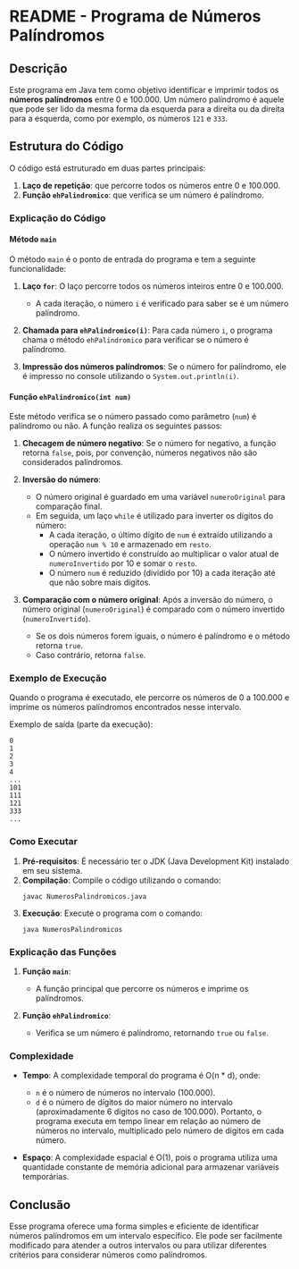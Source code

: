 # README - Programa de Números Palíndromos

## Descrição

Este programa em Java tem como objetivo identificar e imprimir todos os **números palíndromos** entre 0 e 100.000. Um número palíndromo é aquele que pode ser lido da mesma forma da esquerda para a direita ou da direita para a esquerda, como por exemplo, os números `121` e `333`.

## Estrutura do Código

O código está estruturado em duas partes principais:
1. **Laço de repetição**: que percorre todos os números entre 0 e 100.000.
2. **Função `ehPalindromico`**: que verifica se um número é palíndromo.

### Explicação do Código

#### Método `main`

O método `main` é o ponto de entrada do programa e tem a seguinte funcionalidade:
1. **Laço `for`**: O laço percorre todos os números inteiros entre 0 e 100.000.
   - A cada iteração, o número `i` é verificado para saber se é um número palíndromo.

2. **Chamada para `ehPalindromico(i)`**: Para cada número `i`, o programa chama o método `ehPalindromico` para verificar se o número é palíndromo.

3. **Impressão dos números palíndromos**: Se o número for palíndromo, ele é impresso no console utilizando o `System.out.println(i)`.

#### Função `ehPalindromico(int num)`

Este método verifica se o número passado como parâmetro (`num`) é palíndromo ou não. A função realiza os seguintes passos:

1. **Checagem de número negativo**: Se o número for negativo, a função retorna `false`, pois, por convenção, números negativos não são considerados palíndromos.

2. **Inversão do número**:
   - O número original é guardado em uma variável `numeroOriginal` para comparação final.
   - Em seguida, um laço `while` é utilizado para inverter os dígitos do número:
     - A cada iteração, o último dígito de `num` é extraído utilizando a operação `num % 10` e armazenado em `resto`.
     - O número invertido é construído ao multiplicar o valor atual de `numeroInvertido` por 10 e somar o `resto`.
     - O número `num` é reduzido (dividido por 10) a cada iteração até que não sobre mais dígitos.

3. **Comparação com o número original**: Após a inversão do número, o número original (`numeroOriginal`) é comparado com o número invertido (`numeroInvertido`).
   - Se os dois números forem iguais, o número é palíndromo e o método retorna `true`.
   - Caso contrário, retorna `false`.

### Exemplo de Execução

Quando o programa é executado, ele percorre os números de 0 a 100.000 e imprime os números palíndromos encontrados nesse intervalo.

Exemplo de saída (parte da execução):

```
0
1
2
3
4
...
101
111
121
333
...
```

### Como Executar

1. **Pré-requisitos**: É necessário ter o JDK (Java Development Kit) instalado em seu sistema.
2. **Compilação**: Compile o código utilizando o comando:
   ```
   javac NumerosPalindromicos.java
   ```
3. **Execução**: Execute o programa com o comando:
   ```
   java NumerosPalindromicos
   ```

### Explicação das Funções

1. **Função `main`**:
   - A função principal que percorre os números e imprime os palíndromos.

2. **Função `ehPalindromico`**:
   - Verifica se um número é palíndromo, retornando `true` ou `false`.

### Complexidade

- **Tempo**: A complexidade temporal do programa é O(n * d), onde:
  - `n` é o número de números no intervalo (100.000).
  - `d` é o número de dígitos do maior número no intervalo (aproximadamente 6 dígitos no caso de 100.000).
  Portanto, o programa executa em tempo linear em relação ao número de números no intervalo, multiplicado pelo número de dígitos em cada número.

- **Espaço**: A complexidade espacial é O(1), pois o programa utiliza uma quantidade constante de memória adicional para armazenar variáveis temporárias.

## Conclusão

Esse programa oferece uma forma simples e eficiente de identificar números palíndromos em um intervalo específico. Ele pode ser facilmente modificado para atender a outros intervalos ou para utilizar diferentes critérios para considerar números como palíndromos.